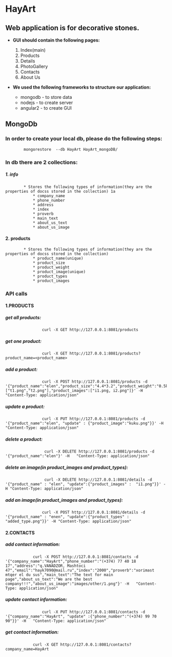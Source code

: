 # HayArt

## Web application is for decorative stones.

* **GUI should contain the following pages:**
    1.  Index(main)
    2.  Products
    3.  Details
    4.  PhotoGallery
    5.  Contacts
    6.  About Us

* **We used the following frameworks to structure our application:**
	* mongodb - to store data
	* nodejs - to create server
	* angular2 - to create GUI


## MongoDb

###	In order to create your local db, please do the following steps:

```
		mongorestore  --db HayArt HayArt_mongoDB/
```

###	In db there are 2 collections:

#####	1. info
			* Stores the following types of information(they are the properties of docss stored in the collection) 1a
				* company_name
				* phone_number
				* address
				* index
				* proverb
				* main_text
				* about_us_text
				* about_us_image

####	2. products
			* Stores the following types of information(they are the properties of docss stored in the collection)
				* product_name(unique)
				* product_size
				* product_weight
				* product_image(unique)
				* product_types
				* product_images

### API calls
####	 1.PRODUCTS
#####	get all products:

```
				curl -X GET http://127.0.0.1:8081/products
```

#####	get one product:

```
				curl -X GET http://127.0.0.1:8081/products?product_name=<product_name>
```

#####	add a product:

```
				curl -X POST http://127.0.0.1:8081/products -d '{"product_name":"elen","product_size":"4.4*3.2","product_weight":"0.5kg","product_image":"enenikos.gpg","product_types":["t1.png","t2.png"],"product_images":["i1.png, i2.png"]}' -H   "Content-Type: application/json"
```

#####	update a product:

```
				curl -X PUT http://127.0.0.1:8081/products -d '{"product_name":"elen", "update" : {"product_image":"kuku.png"}}' -H   "Content-Type: application/json"
```

#####	delete a product:

```
				 curl -X DELETE http://127.0.0.1:8081/products -d '{"product_name":"elen"}' -H   "Content-Type: application/json"
```
#####	delete an image(in product_images and product_types):
```
				 curl -X DELETE http://127.0.0.1:8081/details -d '{"product_name" : "elen", "update":{"product_images" :  "i1.png"}}' -H "Content-Type: application/json"
```
#####	add an image(in product_images and product_types):

```
				curl -X POST http://127.0.0.1:8081/details -d '{"product_name" : "enen", "update":{"product_types" :  "added_type.png"}}' -H "Content-Type: application/json"
```

####	 2.CONTACTS

#####	 add contact information:
```
			curl -X POST http://127.0.0.1:8081/contacts -d '{"company_name":"HayArt","phone_number":"(+374) 77 40 18 17","address":"q.VANADZOR, Mashtoci 47","email":"hayk7090@mail.ru","index":"2000","proverb":"xorimast mtqer el du sus","main_text":"The text for main page","about_us_text":"We are the best company!!!","about_us_image":"images/other/1.png"}' -H   "Content-Type: application/json" 	
```
#####	 update contact information:
```
				curl -X PUT http://127.0.0.1:8081/contacts -d '{"company_name":"HayArt", "update" :{"phone_number":"(+374) 99 70 90"}}' -H   "Content-Type: application/json" 
```
#####	 get contact information:
```
			curl -X GET http://127.0.0.1:8081/contacts?company_name=HayArt
```
